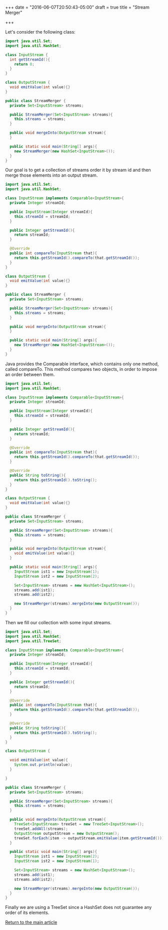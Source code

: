 +++
date = "2016-06-07T20:50:43-05:00"
draft = true
title = "Stream Merger"

+++

Let's consider the following class:

```java
import java.util.Set;
import java.util.HashSet;

class InputStream {
  int getStreamId(){
    return 0;
  }
}

class OutputStream {
  void emitValue(int value){}
}

public class StreamMerger {
  private Set<InputStream> streams;

  public StreamMerger(Set<InputStream> streams){
    this.streams = streams;
  }

  public void mergeInto(OutputStream stream){
  }

  public static void main(String[] args){
    new StreamMerger(new HashSet<InputStream>());
  }
}
```

Our goal is to get a collection of streams order it by stream id and then merge those elements into an output stream.

```java
import java.util.Set;
import java.util.HashSet;

class InputStream implements Comparable<InputStream>{
  private Integer streamId;

  public InputStream(Integer streamId){
    this.streamId = streamId;
  }

  public Integer getStreamId(){
    return streamId;
  }

  @Override
  public int compareTo(InputStream that){
    return this.getStreamId().compareTo(that.getStreamId());
  }
}

class OutputStream {
  void emitValue(int value){}
}

public class StreamMerger {
  private Set<InputStream> streams;

  public StreamMerger(Set<InputStream> streams){
    this.streams = streams;
  }

  public void mergeInto(OutputStream stream){
  }

  public static void main(String[] args){
    new StreamMerger(new HashSet<InputStream>());
  }
}
```

Java provides the Comparable interface, which contains only one method, called compareTo. This method compares two objects, in order to impose an order between them.

```java
import java.util.Set;
import java.util.HashSet;

class InputStream implements Comparable<InputStream>{
  private Integer streamId;

  public InputStream(Integer streamId){
    this.streamId = streamId;
  }

  public Integer getStreamId(){
    return streamId;
  }

  @Override
  public int compareTo(InputStream that){
    return this.getStreamId().compareTo(that.getStreamId());
  }

  @Override
  public String toString(){
    return this.getStreamId().toString();
  }
}

class OutputStream {
  void emitValue(int value){}
}

public class StreamMerger {
  private Set<InputStream> streams;

  public StreamMerger(Set<InputStream> streams){
    this.streams = streams;
  }

  public void mergeInto(OutputStream stream){
    void emitValue(int value){}
  }

  public static void main(String[] args){
    InputStream ist1 = new InputStream(1);
    InputStream ist2 = new InputStream(2);

    Set<InputStream> streams = new HashSet<InputStream>();
    streams.add(ist1);
    streams.add(ist2);

    new StreamMerger(streams).mergeInto(new OutputStream());
  }
}
```

Then we fill our collection with some input streams.

```java
import java.util.Set;
import java.util.HashSet;
import java.util.TreeSet;

class InputStream implements Comparable<InputStream>{
  private Integer streamId;

  public InputStream(Integer streamId){
    this.streamId = streamId;
  }

  public Integer getStreamId(){
    return streamId;
  }

  @Override
  public int compareTo(InputStream that){
    return this.getStreamId().compareTo(that.getStreamId());
  }

  @Override
  public String toString(){
    return this.getStreamId().toString();
  }
}

class OutputStream {

  void emitValue(int value){
    System.out.println(value);
  }

}

public class StreamMerger {
  private Set<InputStream> streams;

  public StreamMerger(Set<InputStream> streams){
    this.streams = streams;
  }

  public void mergeInto(OutputStream stream){
    TreeSet<InputStream> treeSet = new TreeSet<InputStream>();
    treeSet.addAll(streams);
    OutputStream outputStream = new OutputStream();
    treeSet.forEach(item -> outputStream.emitValue(item.getStreamId()));
  }

  public static void main(String[] args){
    InputStream ist1 = new InputStream(2);
    InputStream ist2 = new InputStream(1);

    Set<InputStream> streams = new HashSet<InputStream>();
    streams.add(ist1);
    streams.add(ist2);

    new StreamMerger(streams).mergeInto(new OutputStream());
  }
}
```

Finally we are using a TreeSet since a HashSet does not guarantee any order of its elements.


[Return to the main article](/techtalk/algorithms)
